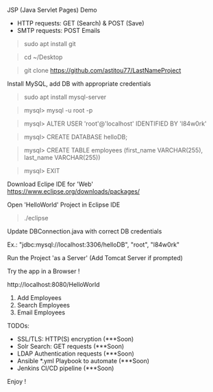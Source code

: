 JSP (Java Servlet Pages) Demo 
* HTTP requests: GET (Search) & POST (Save) 
* SMTP requests: POST Emails

> sudo apt install git

> cd ~/Desktop

> git clone https://github.com/astitou77/LastNameProject

Install MySQL, add DB with appropriate credentials
> sudo apt install mysql-server

> mysql> mysql -u root -p

> mysql> ALTER USER 'root'@'localhost' IDENTIFIED BY 'l84w0rk'

> mysql> CREATE DATABASE helloDB;

> mysql> CREATE TABLE employees (first_name VARCHAR(255), last_name VARCHAR(255))

> mysql> EXIT


Download Eclipe IDE for 'Web'
https://www.eclipse.org/downloads/packages/

Open 'HelloWorld' Project in Eclipse IDE
> ./eclipse

Update DBConnection.java with correct DB credentials

Ex.: "jdbc:mysql://localhost:3306/helloDB", "root", "l84w0rk"


Run the Project 'as a Server' (Add Tomcat Server if prompted)

Try the app in a Browser !

http://localhost:8080/HelloWorld

1. Add Employees
2. Search Employees
3. Email Employees

TODOs:
* SSL/TLS: HTTP(S) encryption (***Soon)
* Solr Search: GET requests (***Soon)
* LDAP Authentication requests (***Soon)
* Ansible *.yml Playbook to automate (***Soon)
* Jenkins CI/CD pipeline  (***Soon)



Enjoy !
